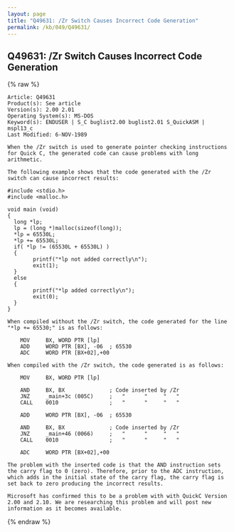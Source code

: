 ```yaml
---
layout: page
title: "Q49631: /Zr Switch Causes Incorrect Code Generation"
permalink: /kb/049/Q49631/
---
```


## Q49631: /Zr Switch Causes Incorrect Code Generation

{% raw %}

	Article: Q49631
	Product(s): See article
	Version(s): 2.00 2.01
	Operating System(s): MS-DOS
	Keyword(s): ENDUSER | S_C buglist2.00 buglist2.01 S_QuickASM | mspl13_c
	Last Modified: 6-NOV-1989
	
	When the /Zr switch is used to generate pointer checking instructions
	for Quick C, the generated code can cause problems with long
	arithmetic.
	
	The following example shows that the code generated with the /Zr
	switch can cause incorrect results:
	
	#include <stdio.h>
	#include <malloc.h>
	
	void main (void)
	{
	  long *lp;
	  lp = (long *)malloc(sizeof(long));
	  *lp = 65530L;
	  *lp += 65530L;
	  if( *lp != (65530L + 65530L) )
	  {
	        printf("*lp not added correctly\n");
	        exit(1);
	  }
	  else
	  {
	        printf("*lp added correctly\n");
	        exit(0);
	  }
	}
	
	When compiled without the /Zr switch, the code generated for the line
	"*lp += 65530;" is as follows:
	
	    MOV     BX, WORD PTR [lp]
	    ADD     WORD PTR [BX], -06  ; 65530
	    ADC     WORD PTR [BX+02],+00
	
	When compiled with the /Zr switch, the code generated is as follows:
	
	    MOV     BX, WORD PTR [lp]
	
	    AND     BX, BX              ; Code inserted by /Zr
	    JNZ     _main+3c (005C)     ;   "      "     "   "
	    CALL    0010                ;   "      "     "   "
	
	    ADD     WORD PTR [BX], -06  ; 65530
	
	    AND     BX, BX              ; Code inserted by /Zr
	    JNZ     _main+46 (0066)     ;   "      "     "   "
	    CALL    0010                ;   "      "     "   "
	
	    ADC     WORD PTR [BX+02],+00
	
	The problem with the inserted code is that the AND instruction sets
	the carry flag to 0 (zero). Therefore, prior to the ADC instruction,
	which adds in the initial state of the carry flag, the carry flag is
	set back to zero producing the incorrect results.
	
	Microsoft has confirmed this to be a problem with with QuickC Version
	2.00 and 2.10. We are researching this problem and will post new
	information as it becomes available.

{% endraw %}
